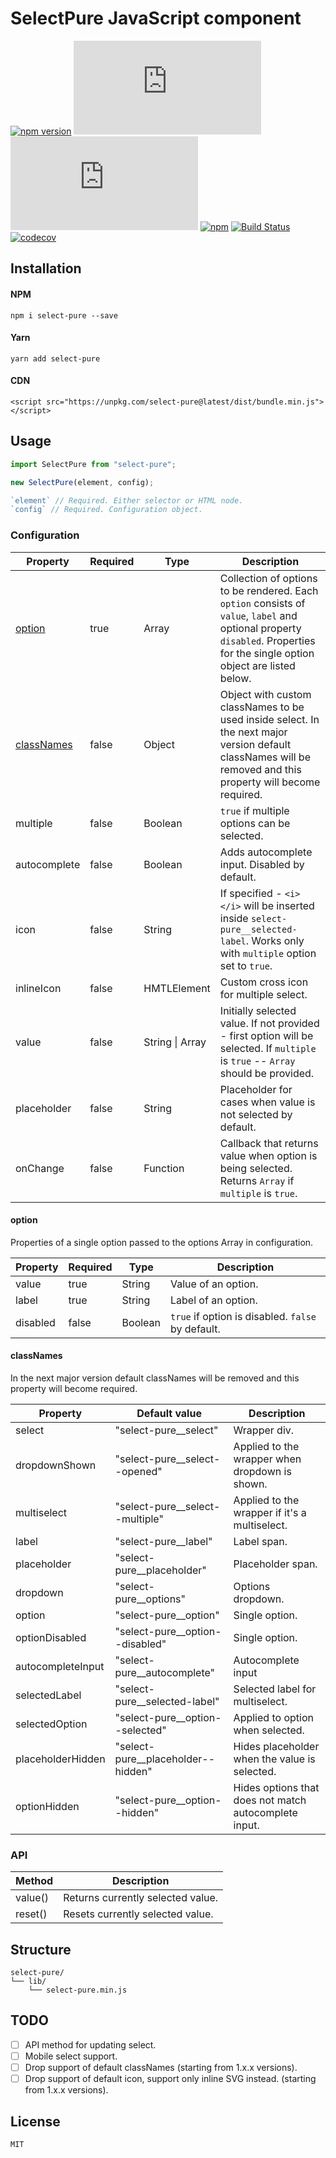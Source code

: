 # SelectPure JavaScript component

[![npm version](https://img.shields.io/npm/v/select-pure.svg)](https://www.npmjs.com/package/select-pure)
[![gzip size](http://img.badgesize.io/https://unpkg.com/select-pure/dist/bundle.min.js?compression=gzip&label=gzip)](https://unpkg.com/select-pure/dist/bundle.min.js)
[![brotli size](http://img.badgesize.io/https://unpkg.com/select-pure/dist/bundle.min.js?compression=brotli&label=brotli)](https://unpkg.com/select-pure/dist/bundle.min.js)
[![npm](https://img.shields.io/npm/dt/select-pure.svg)](https://www.npmjs.com/package/select-pure)
[![Build Status](https://travis-ci.org/dudyn5ky1/select-pure.svg?branch=master)](https://travis-ci.org/dudyn5ky1/select-pure)
[![codecov](https://codecov.io/gh/dudyn5ky1/select-pure/branch/master/graph/badge.svg)](https://codecov.io/gh/dudyn5ky1/select-pure)

## Installation

#### NPM

```
npm i select-pure --save
```

#### Yarn

```
yarn add select-pure
```

#### CDN

```
<script src="https://unpkg.com/select-pure@latest/dist/bundle.min.js"></script>
```
## Usage

```javascript
import SelectPure from "select-pure";

new SelectPure(element, config);

`element` // Required. Either selector or HTML node.
`config` // Required. Configuration object.
```

### Configuration

| Property | Required | Type | Description |
| --- | --- | --- | --- |
| [option](#option) | true | Array | Collection of options to be rendered. Each `option` consists of `value`, `label` and optional property `disabled`. Properties for the single option object are listed below. |
| [classNames](#classNames) | false | Object | Object with custom classNames to be used inside select. In the next major version default classNames will be removed and this property will become required. |
| multiple | false | Boolean | `true` if multiple options can be selected. |
| autocomplete | false | Boolean | Adds autocomplete input. Disabled by default. |
| icon | false | String | If specified - `<i></i>` will be inserted inside `select-pure__selected-label`. Works only with `multiple` option set to `true`. |
| inlineIcon | false | HMTLElement | Custom cross icon for multiple select. |
| value | false | String \| Array | Initially selected value. If not provided - first option will be selected. If `multiple` is `true` -- `Array` should be provided. |
| placeholder | false | String | Placeholder for cases when value is not selected by default. |
| onChange | false | Function | Callback that returns value when option is being selected. Returns `Array` if `multiple` is `true`. |

#### option

Properties of a single option passed to the options Array in configuration.

| Property | Required | Type | Description |
| --- | --- | --- | --- |
| value | true | String | Value of an option. |
| label | true | String | Label of an option. |
| disabled | false | Boolean | `true` if option is disabled. `false` by default. |

#### classNames

In the next major version default classNames will be removed and this property will become required.

| Property | Default value | Description |
| --- | --- | --- |
| select | "select-pure__select" | Wrapper div. |
| dropdownShown | "select-pure__select--opened" | Applied to the wrapper when dropdown is shown. |
| multiselect | "select-pure__select--multiple" | Applied to the wrapper if it's a multiselect. |
| label | "select-pure__label" | Label span. |
| placeholder | "select-pure__placeholder" | Placeholder span. |
| dropdown | "select-pure__options" | Options dropdown. |
| option | "select-pure__option" | Single option. |
| optionDisabled | "select-pure__option--disabled" | Single option. |
| autocompleteInput | "select-pure__autocomplete" | Autocomplete input |
| selectedLabel | "select-pure__selected-label" | Selected label for multiselect. |
| selectedOption | "select-pure__option--selected" | Applied to option when selected. |
| placeholderHidden | "select-pure__placeholder--hidden" | Hides placeholder when the value is selected. |
| optionHidden | "select-pure__option--hidden" | Hides options that does not match autocomplete input. |


### API

| Method | Description |
| --- | --- |
| value() | Returns currently selected value. |
| reset() | Resets currently selected value. |

## Structure

```
select-pure/
└── lib/
    └── select-pure.min.js
```

## TODO

- [ ] API method for updating select.
- [ ] Mobile select support.
- [ ] Drop support of default classNames (starting from 1.x.x versions).
- [ ] Drop support of default icon, support only inline SVG instead. (starting from 1.x.x versions).

## License

```MIT```
